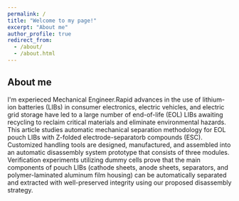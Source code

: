 ```yaml
---
permalink: /
title: "Welcome to my page!"
excerpt: "About me"
author_profile: true
redirect_from: 
  - /about/
  - /about.html
---
```


About me
------
I'm experieced Mechanical Engineer.Rapid advances in the use of lithium-ion batteries (LIBs) in consumer electronics, electric vehicles, and electric grid storage have led to a large number of end-of-life (EOL) LIBs awaiting recycling to reclaim critical materials and eliminate environmental hazards. This article studies automatic mechanical separation methodology for EOL pouch LIBs with Z-folded electrode-separatorb compounds (ESC). Customized handling tools are designed, manufactured, and assembled into an automatic disassembly system prototype that consists
of three modules. Verification experiments utilizing dummy cells prove that the main components of pouch LIBs (cathode sheets, anode sheets, separators, and polymer-laminated aluminum film housing) can be automatically separated and extracted with well-preserved integrity using our proposed disassembly strategy.


